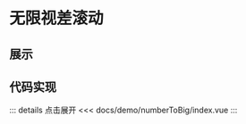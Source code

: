 # 无限视差滚动

## 展示

<script setup>
import demo from "./index.vue"
</script>

<demo></demo>

## 代码实现

::: details 点击展开
<<< docs/demo/numberToBig/index.vue
:::
